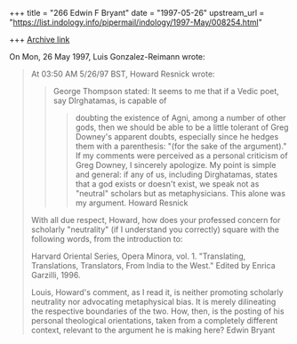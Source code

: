 +++
title = "266 Edwin F Bryant"
date = "1997-05-26"
upstream_url = "https://list.indology.info/pipermail/indology/1997-May/008254.html"

+++
[Archive link](https://list.indology.info/pipermail/indology/1997-May/008254.html)

On Mon, 26 May 1997, Luis Gonzalez-Reimann wrote:

> At 03:50 AM 5/26/97 BST, Howard Resnick wrote:
> >George Thompson stated:
> >It seems to me that if a Vedic poet, say DIrghatamas, is capable of
> >>doubting the existence of Agni, among a number of other gods, then we
> >>should be able to be a little tolerant of Greg Downey's apparent doubts,
> >>especially since he hedges them with a parenthesis: "(for the sake of the
> >>argument)."
> >	If my comments were perceived as a personal criticism of Greg Downey, I
> >sincerely apologize. My point is simple and general: if any of us, including
> >Dirghatamas, states that a god exists or doesn't exist, we speak not as
> >"neutral" scholars but as metaphysicians. This alone was my argument.
> >Howard Resnick
> 
> With all due respect, Howard, how does your professed concern for scholarly
> "neutrality" (if I understand you correctly) square with the following
> words, from the introduction to:
> 
> Harvard Oriental Series, Opera Minora, vol. 1.  "Translating, Translations,
> Translators, From India to the West."  Edited by Enrica Garzilli, 1996.
> 
> Louis, 
	Howard's comment, as I read it, is neither promoting scholarly
neutrality nor advocating metaphysical bias.  It is merely dilineating the
respective boundaries of the two.  How, then, is the posting
of his personal theological orientations, taken from a completely
different context, relevant to the argument he is making here?
Edwin Bryant






